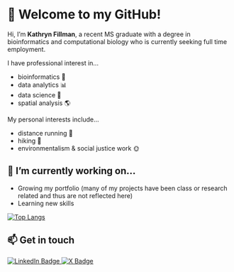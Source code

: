# 👋 Welcome to my GitHub!
Hi, I’m **Kathryn Fillman**, a recent MS graduate with a degree in bioinformatics and computational biology who is currently seeking full time employment.

I have professional interest in...
- bioinformatics :microscope:
- data analytics :bar_chart:
- data science :bookmark_tabs:
- spatial analysis :earth_americas:

My personal interests include...
- distance running :running:
- hiking :evergreen_tree:
- environmentalism & social justice work :sun_with_face:

## 🌱 I’m currently working on...
- Growing my portfolio (many of my projects have been class or research related and thus are not reflected here)
- Learning new skills

[![Top Langs](https://github-readme-stats.vercel.app/api/top-langs/?username=kfillman&layout=compact&theme=solarized-light&exclude_repo=Dr.-Semmelweis-and-the-Discovery-of-Handwashing,UrbanAgroecology)](https://github.com/anuraghazra/github-readme-stats)

## 📫 Get in touch
<div id="badges">
  <a href="https://www.linkedin.com/in/kfillman/">
    <img src="https://img.shields.io/badge/LinkedIn-blue?style=for-the-badge&logo=linkedin&logoColor=white" alt="LinkedIn Badge"/>
  </a>
  <a href="https://twitter.com/KathFillman">
    <img src="https://img.shields.io/badge/X_(Formerly_Twitter)-black?style=for-the-badge&logo=x&logoColor=white" alt="X Badge"/>
</div>



<!---
kfillman/kfillman is a ✨ special ✨ repository because its `README.md` (this file) appears on your GitHub profile.
You can click the Preview link to take a look at your changes.
--->
